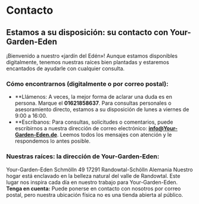 # Contacto
## Estamos a su disposición: su contacto con Your-Garden-Eden
¡Bienvenido a nuestro «jardín del Edén»! Aunque estamos disponibles digitalmente, tenemos nuestras raíces bien plantadas y estaremos encantados de ayudarle con cualquier consulta.
### Cómo encontrarnos (digitalmente o por correo postal):
*   **Llámenos: A veces, la mejor forma de aclarar una duda es en persona. Marque el **01621858637**. Para consultas personales o asesoramiento directo, estamos a su disposición de lunes a viernes de 9:00 a 16:00.
*   **Escríbanos: Para consultas, solicitudes o comentarios, puede escribirnos a nuestra dirección de correo electrónico: **info@Your-Garden-Eden.de**. Leemos todos los mensajes con atención y le respondemos lo antes posible.
### Nuestras raíces: la dirección de Your-Garden-Eden:
Your-Garden-Eden
Schmölln 49
17291 Randowtal-Schölln
Alemania
Nuestro hogar está enclavado en la belleza natural del valle de Randowtal. Este lugar nos inspira cada día en nuestro trabajo para Your-Garden-Eden.
**Tenga en cuenta:** Puede ponerse en contacto con nosotros por correo postal, pero nuestra ubicación física no es una tienda abierta al público.